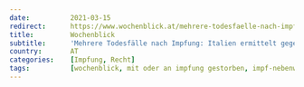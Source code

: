 ```yaml
---
date:          2021-03-15
redirect:      https://www.wochenblick.at/mehrere-todesfaelle-nach-impfung-italien-ermittelt-gegen-astrazeneca-chef/
title:         Wochenblick
subtitle:      'Mehrere Todesfälle nach Impfung: Italien ermittelt gegen AstraZeneca Chef'
country:       AT
categories:    [Impfung, Recht]
tags:          [wochenblick, mit oder an impfung gestorben, impf-nebenwirkungen, astrazeneca]
---
```

